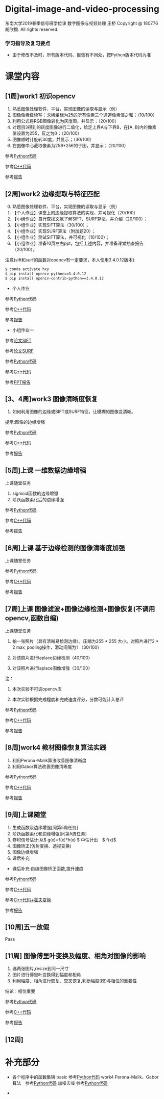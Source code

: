 # Digital-image-and-video-processing
东南大学2019春季信号班学位课 
数字图像与视频处理 王桥
Copyright @ 180776 胡欣毅.  All rights reserved. 

### 学习指导及复习要点
- 由于修改不及时，所有版本代码、报告有不同处，按Python版本代码为准

# 课堂内容
## [1周]work1 初识opencv
1. 熟悉图像处理软件、平台，实现图像的读取与显示（例）
2. 图像像素级读写：求横坐标为25的所有像素三个通道像素值之和；（10/100）
3. 利用公式将RGB图像转化为灰度图，并显示；（20/100）
4. 对题目3得到的灰度图像进行二值化，给定上界A与下界B，在[A, B]内的像素值设置为255，反之为0；（20/100）
5. 图像顺时针旋转30度，并显示；（30/100）
6. 在图像中心截取像素为256*256的子图，并显示；（20/100）

参考[Python代码](/work1/Python/Task1.ipynb)

参考[C++代码](/work1/c++/hxy.cpp)

参考[报告](/work1/Task1.pdf)




## [2周]work2 边缘提取与特征匹配
0. 熟悉图像处理软件、平台，实现图像的读取与显示（例）
1. 【个人作业】课堂上的边缘提取算法的实现、并可视化（20/100）
2. 【小组作业】自行查找文献了解SIFT、SURF算法，并介绍（20/100）；
3. 【小组作业】实现SIFT算法（30/100）；
4. 【小组作业】实现SURF算法（附加题20）；
5. 【小组作业】测试SIFT算法，并可视化（10/100）；
6. 【小组作业】准备10页左右ppt，包括上述内容，并准备课堂抽查报告（20/100）。


注意(sift和surf的函数对opencv有一定要求，本人使用3.4.0.12版本):
```bash
$ conda activate hxy
$ pip install opencv-python==3.4.0.12 
$ pip install opencv-contrib-python==3.4.0.12
```
* 个人作业

参考[Python代码](/work2/Python/Task2.ipynb)

参考[C++代码](/work2/c++/hxy.cpp)

参考[报告](/work2/Task2.pdf)


* 小组作业一

参考[论文SIFT](/work2/SIFT.pdf)

参考[论文SURF](/work2/SURF.pdf)

参考[Python代码](/work2/team_work/sift.py)

参考[C++代码](/work2/team_work/c++/team1.cpp)

参考[PPT报告](/work2/team_work/ppt_sift_surf/zh.pdf)



## [3、4周]work3 图像清晰度恢复
1. 如何利用图像的边缘或SIFT或SURF特征，让模糊的图像变清晰。

提示:图像的边缘增强

参考[Python代码](/work3/Python/Task3.ipynb)

参考[C++代码](/work3/c++/hxy.cpp)

参考[报告](/work3/Task3.pdf)



## [5周]上课 一维数据边缘增强
上课随堂任务
1. sigmoid函数的边缘增强
2. 阶跃函数柔化后的边缘增强


参考[Python代码](/5周上课/class_task.ipynb)

参考[C++代码](/5周上课/c++/hxy.cpp)

参考[报告](/5周上课/class_task.pdf)


## [6周]上课 基于边缘检测的图像清晰度加强
上课随堂任务


参考[Python代码](/6周上课/class_task.ipynb)

参考[C++代码](/6周上课/c++/hxy.cpp)

参考[报告](/6周上课/class_task.pdf)


## [7周]上课 图像滤波+图像边缘检测+图像恢复(不调用opencv,函数自编)
上课随堂任务

1. 拍一张照片（具有清晰易检测边缘），压缩为255 * 255 大小。对照片进行2 * 2 max_pooling操作，滑动间隔为1 （30/100）

2. 对该照片进行laplace边缘检测（40/100）

3. 对该照片进行laplace图像增强（30/100）

注：
1. 本次实验不可调opencv库

2. 本次实验根据完成程度和完成速度评分，分数可能计入总评

参考[Python代码](/7周上课/class_task.ipynb)

参考[C++代码](/7周上课/c++/hxy.cpp)

参考[报告](/7周上课/class_task.pdf)



## [8周]work4 教材图像恢复算法实践

1. 利用Perona-Malik算法改善图像清晰度
2. 利用Gabor算法改善图像清晰度

参考[Python代码](/work4/Task4.ipynb)

参考[C++代码](/work4/c++/hxy.cpp)

参考[报告](/work4/Task4.pdf)

## [9周]上课随堂

1. 生成函数及边缘增强[同第5周任务]
2. 阶跃函数柔化和边缘增强[同第5周任务]
3. 卷积信号估计:从$ g(x)=f(x)*h(x) $ 中估计出　$ f(x)$
4. 图像矫正(仿射变换、透视变换)
5. 图像边缘增强
6. 课后补充
* 课后补充:自编图像矫正函数,提升速度

参考[Python代码](/9周上课/Python/class_task.ipynb)

参考[C++代码](/9周上课/c++/hxy.cpp)

参考[C++代码+霍夫变换](/9周上课/c++/wrap_hough.cpp)

参考[报告](/9周上课/class_task.pdf)

## [10周]五一放假
Pass


## [11周] 图像傅里叶变换及幅度、相角对图像的影响
1. 选两张图片,resize到同一尺寸
2. 图片进行傅里叶变换得到幅度和相角
3. 利用幅度、相角进行恢复、交叉恢复,判断幅度(模)与相位的重要性

结论：相位重要

参考[Python代码](/11周上课/Python/class_task.ipynb)

参考[C++代码](/11周上课/c++/hxy.cpp)

参考[报告](/11周上课/class_task.pdf)



## [12周] 







# 补充部分

* 各个程序中的函数集锦
basic 参考[Python代码](/my_definition/basic.py)
work4 Perona-Malik、Gabor算法　参考[Python代码](/my_definition/PM_gabor.py)
加噪去噪 参考[Python代码](/my_definition/noise_denoise.py)


* 

